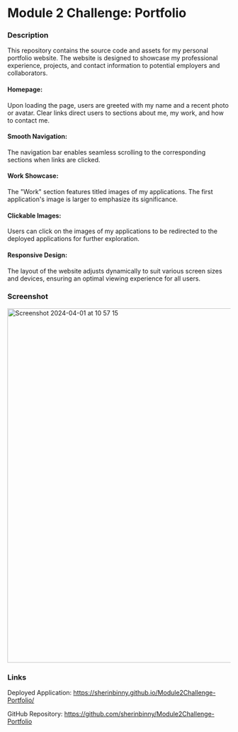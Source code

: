 # Module 2 Challenge: Portfolio


### Description
This repository contains the source code and assets for my personal portfolio website. The website is designed to showcase my professional experience, projects, and contact information to potential employers and collaborators.

#### Homepage:
Upon loading the page, users are greeted with my name and a recent photo or avatar. Clear links direct users to sections about me, my work, and how to contact me.

#### Smooth Navigation:
The navigation bar enables seamless scrolling to the corresponding sections when links are clicked.

#### Work Showcase:
The "Work" section features titled images of my applications. The first application's image is larger to emphasize its significance.

#### Clickable Images:
Users can click on the images of my applications to be redirected to the deployed applications for further exploration.

#### Responsive Design:
The layout of the website adjusts dynamically to suit various screen sizes and devices, ensuring an optimal viewing experience for all users.


### Screenshot


<img width="800" alt="Screenshot 2024-04-01 at 10 57 15" src="https://github.com/sherinbinny/Module2Challenge-Portfolio/assets/101629905/792e7bfa-65b4-4c9b-b5ce-bca6d2c8d896">



### Links
Deployed Application: https://sherinbinny.github.io/Module2Challenge-Portfolio/

GitHub Repository: https://github.com/sherinbinny/Module2Challenge-Portfolio

